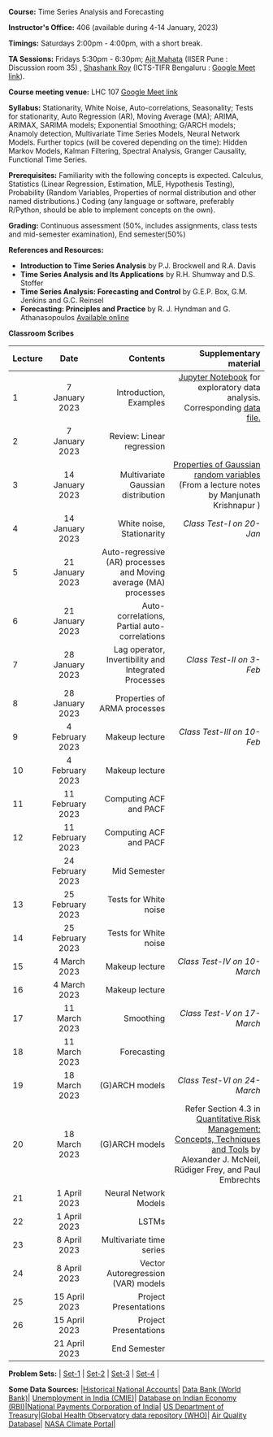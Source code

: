 **Course:** Time Series Analysis and Forecasting

**Instructor's Office:** 406 (available during 4-14 January, 2023)

**Timings:** Saturdays 2:00pm - 4:00pm, with a short break.

**TA Sessions:** Fridays 5:30pm - 6:30pm; [Ajit Mahata](mailto:ajitnonlinear@gmail.com) (IISER Pune : Discussion room 35) , [Shashank Roy](mailto:shashank.roy@icts.res.in) (ICTS-TIFR Bengaluru : [Google Meet link](https://meet.google.com/mar-rfwk-edm)).


**Course meeting venue:** LHC 107 [Google Meet link](https://meet.google.com/rzw-onsn-ycu)

**Syllabus:**  Stationarity, White Noise, Auto-correlations, Seasonality; Tests for stationarity, Auto Regression (AR), Moving Average (MA); ARIMA, ARIMAX, SARIMA models; Exponential Smoothing; G/ARCH models; Anamoly detection, Multivariate Time Series Models, Neural Network Models.
Further topics (will be covered depending on the time): Hidden Markov Models, Kalman Filtering, Spectral Analysis, Granger Causality, Functional Time Series.



**Prerequisites:** Familiarity with the following concepts is expected. Calculus, Statistics (Linear Regression, Estimation, MLE, Hypothesis Testing), Probability (Random Variables, Properties of normal distribution and other named distributions.) Coding (any language or software, preferably R/Python, should be able to implement concepts on the own).

**Grading:** Continuous assessment (50%, includes assignments, class tests and mid-semester examination), End semester(50%)

**References and Resources:**

-  **Introduction to Time Series Analysis** by P.J. Brockwell and R.A. Davis
-  **Time Series Analysis and Its Applications** by R.H. Shumway and D.S. Stoffer
-  **Time Series Analysis: Forecasting and Control** by G.E.P. Box, G.M. Jenkins and G.C. Reinsel
-  **Forecasting: Principles and Practice** by R. J. Hyndman and G. Athanasopoulos [Available online](https://otexts.com/fpp3/)


**Classroom Scribes**


| Lecture   | Date   | Contents     | Supplementary material |
| :------------- | :----------: | -----------: | -----------: |
| 1|  7 January 2023  | Introduction, Examples  | [Jupyter Notebook](https://colab.research.google.com/drive/1wM3n_2U6fu0rYWZt_RZf_JK8Scyv2Z1M?usp=sharing) for exploratory data analysis. Corresponding [data file.](https://drive.google.com/file/d/11tcdqJk3chKA9i-i80AmW26H-uaU_Iye/view?usp=sharing)|
| 2| 7 January 2023 |Review: Linear regression| |
| 3|  14 January 2023  | Multivariate Gaussian distribution  |  [Properties of Gaussian random variables](http://math.iisc.ac.in/~manju/GP/1-Gaussian%20random%20variables.pdf) (From a lecture notes by Manjunath Krishnapur )|
| 4| 14 January 2023 | White noise, Stationarity | *Class Test-I on 20-Jan*|
| 5|  21 January 2023  | Auto-regressive (AR) processes and Moving average (MA) processes   |  |
| 6| 21 January 2023 | Auto-correlations, Partial auto-correlations   |  |
| 7|  28 January 2023  | Lag operator, Invertibility and Integrated Processes |*Class Test-II on 3-Feb* |
| 8| 28 January 2023 |  Properties of ARMA processes |  |
| 9|  4 February 2023  | Makeup lecture  |*Class Test-III on 10-Feb* |
| 10|4 February 2023 | Makeup lecture  |  |
| 11| 11  February 2023  | Computing ACF and PACF | |
| 12| 11 February 2023 | Computing ACF and PACF  |  |
| |  24 February 2023  | Mid Semester | 
| 13| 25  February 2023  |Tests for White noise   | |
| 14| 25 February 2023 |  Tests for White noise  |  |
| 15| 4  March 2023  | Makeup lecture  | *Class Test-IV on 10-March* |
| 16| 4 March 2023 |   Makeup lecture  |  |
| 17|  11 March 2023  |Smoothing| *Class Test-V on 17-March* |
| 18| 11 March 2023 |  Forecasting  |  |
| 19|  18 March 2023  | (G)ARCH models | *Class Test-VI on 24-March* |
| 20| 18 March 2023 | (G)ARCH models   |Refer Section 4.3 in [Quantitative Risk Management: Concepts, Techniques and Tools](https://press.princeton.edu/books/hardcover/9780691166278/quantitative-risk-management) by  Alexander J. McNeil, Rüdiger Frey, and Paul Embrechts |
| 21|  1 April 2023  | Neural Network Models | |
| 22| 1 April 2023 | LSTMs  |  |
| 23|  8 April 2023  | Multivariate time series | |
| 24| 8 April 2023 | Vector Autoregression (VAR) models | |
| 25| 15 April 2023| Project Presentations | |
| 26| 15 April 2023| Project Presentations | |
|   | 21 April 2023 | End Semester |

**Problem Sets:** | [Set-1](https://www.dropbox.com/s/r2bgslnyb0q0nl6/Set-1.pdf?dl=0) | [Set-2](https://www.dropbox.com/s/w2h0bmyauvx5eg8/Set-2.pdf?dl=0) | [Set-3](https://www.dropbox.com/s/qefp8htpmlacd72/Set-3.pdf?dl=0) | [Set-4](https://www.dropbox.com/s/6laxqdn4dr1h5vd/Set-4.pdf?dl=0) |

**Some Data Sources:** |[Historical National Accounts](https://www.rug.nl/ggdc/historicaldevelopment/na/)|  [Data Bank (World Bank)](https://databank.worldbank.org/home.aspx)|  [Unemployment in India (CMIE)](https://unemploymentinindia.cmie.com/)| [Database on Indian Economy (RBI)](https://dbie.rbi.org.in/DBIE/dbie.rbi?site=home)|[National Payments Corporation of India](https://www.npci.org.in/)| [US Department of Treasury](https://home.treasury.gov/)|[Global Health Observatory data repository (WHO)](https://apps.who.int/gho/data/node.home)|  [Air Quality Database](https://aqicn.org/historical/)| [NASA Climate Portal](https://climate.nasa.gov/)|
